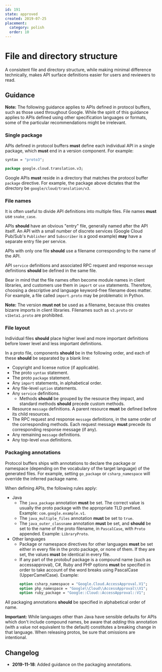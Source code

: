 ```yaml
---
id: 191
state: approved
created: 2019-07-25
placement:
  category: polish
  order: 10
---
```


# File and directory structure

A consistent file and directory structure, while making minimal difference
technically, makes API surface definitions easier for users and reviewers to
read.

## Guidance

**Note:** The following guidance applies to APIs defined in protocol buffers,
such as those used throughout Google. While the spirit of this guidance applies
to APIs defined using other specification languages or formats, some of the
particular recommendations might be irrelevant.

### Single package

APIs defined in protocol buffers **must** define each individual API in a
single package, which **must** end in a version component. For example:

```proto
syntax = "proto3";

package google.cloud.translation.v3;
```

Google APIs **must** reside in a directory that matches the protocol buffer
`package` directive. For example, the package above dictates that the directory
be `google/cloud/translation/v3`.

### File names

It is often useful to divide API definitions into multiple files. File names
**must** use `snake_case`.

APIs **should** have an obvious "entry" file, generally named after the API
itself. An API with a small number of discrete services (Google Cloud Pub/Sub's
`Publisher` and `Subscriber` is a good example) **may** have a separate entry
file per service.

APIs with only one file **should** use a filename corresponding to the name of
the API.

API `service` definitions and associated RPC request and response `message`
definitions **should** be defined in the same file.

Bear in mind that the file names often become module names in client libraries,
and customers use them in `import` or `use` statements. Therefore, choosing a
descriptive and language keyword-free filename does matter. For example, a file
called `import.proto` may be problematic in Python.

**Note:** The version **must not** be used as a filename, because this creates
bizarre imports in client libraries. Filenames such as `v3.proto` or
`v1beta1.proto` are prohibited.

### File layout

Individual files **should** place higher level and more important definitions
before lower level and less important definitions.

In a proto file, components **should** be in the following order, and each of
these **should** be separated by a blank line:

- Copyright and license notice (if applicable).
- The proto `syntax` statement.
- The proto `package` statement.
- Any `import` statements, in alphabetical order.
- Any file-level `option` statements.
- Any `service` definitions.
  - Methods **should** be grouped by the resource they impact, and standard
    methods **should** precede custom methods.
- Resource `message` definitions. A parent resource **must** be defined before
  its child resources.
- The RPC request and response `message` definitions, in the same order of the
  corresponding methods. Each request message **must** precede its
  corresponding response message (if any).
- Any remaining `message` definitions.
- Any top-level `enum` definitions.

### Packaging annotations

Protocol buffers ships with annotations to declare the package or namespace
(depending on the vocabulary of the target language) of the generated files.
For example, setting `go_package` or `csharp_namespace` will override the
inferred package name.

When defining APIs, the following rules apply:

- Java
  - The `java_package` annotation **must** be set. The correct value is usually
    the proto package with the appropriate TLD prefixed. Example:
    `com.google.example.v1`.
  - The `java_multiple_files` annotation **must** be set to `true`.
  - The `java_outer_classname` annotation **must** be set, and **should** be
    set to the name of the proto filename, in `PascalCase`, with `Proto`
    appended. Example: `LibraryProto`.
- Other languages
  - Package or namespace directives for other languages **must** be set either
    in every file in the proto package, or none of them. If they are set, the
    values **must** be identical in every file.
  - If any part of the protobuf package is a compound name (such as
    accessapproval), C#, Ruby and PHP options **must** be specified in order
    to take account of the word breaks using PascalCase (UpperCamelCase).
    Example:
    ```proto
    option csharp_namespace = "Google.Cloud.AccessApproval.V1";
    option php_namespace = "Google\\Cloud\\AccessApproval\\V1";
    option ruby_package = "Google::Cloud::AccessApproval::V1";
    ```

All packaging annotations **should** be specified in alphabetical order of
name.

**Important:** While languages other than Java have sensible defaults for APIs
which don't include compound names, be aware that _adding_ this annotation
(with a value not equivalent to the default) constitutes a breaking change in
that language. When releasing protos, be sure that omissions are intentional.

## Changelog

- **2019-11-18**: Added guidance on the packaging annotations.
